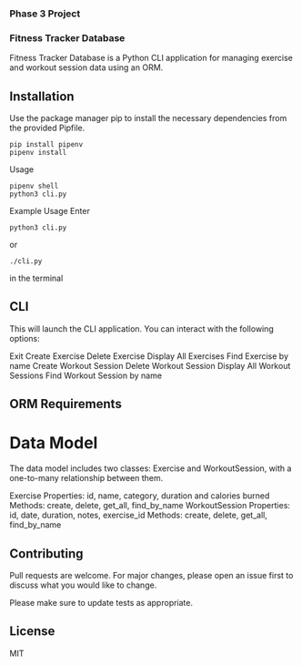 ### Phase 3 Project

### Fitness Tracker Database

Fitness Tracker Database is a Python CLI application for managing exercise and workout session data using an ORM.

## Installation

Use the package manager pip to install the necessary dependencies from the provided Pipfile.

```
pip install pipenv
pipenv install

```

Usage

```
pipenv shell
python3 cli.py
```

Example Usage
Enter

```
python3 cli.py
```

or

```
./cli.py
```

in the terminal

## CLI

This will launch the CLI application. You can interact with the following options:

Exit
Create Exercise
Delete Exercise
Display All Exercises
Find Exercise by name
Create Workout Session
Delete Workout Session
Display All Workout Sessions
Find Workout Session by name

## ORM Requirements

# Data Model

The data model includes two classes: Exercise and WorkoutSession, with a one-to-many relationship between them.

Exercise
Properties: id, name, category, duration and calories burned
Methods: create, delete, get_all, find_by_name
WorkoutSession
Properties: id, date, duration, notes, exercise_id
Methods: create, delete, get_all, find_by_name

## Contributing

Pull requests are welcome. For major changes, please open an issue first to discuss what you would like to change.

Please make sure to update tests as appropriate.

## License

MIT
